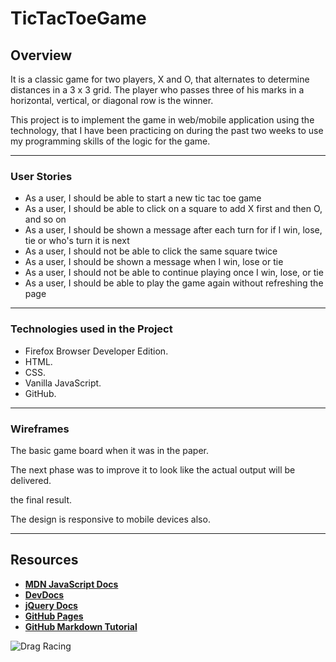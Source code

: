 # TicTacToeGame

## Overview

It is a classic game for two players, X and O, that alternates to determine distances in a 3 x 3 grid. 
The player who passes three of his marks in a horizontal, vertical, or diagonal row is the winner.

This project is to implement the game in web/mobile application using the technology, 
that I have been practicing on during the past two weeks to use my programming skills of the logic for the game.

---

### User Stories

- As a user, I should be able to start a new tic tac toe game
- As a user, I should be able to click on a square to add X first and then O, and so on
- As a user, I should be shown a message after each turn for if I win, lose, tie or who's turn it is next
- As a user, I should not be able to click the same square twice
- As a user, I should be shown a message when I win, lose or tie
- As a user, I should not be able to continue playing once I win, lose, or tie
- As a user, I should be able to play the game again without refreshing the page

---

### Technologies used in the Project

- Firefox Browser Developer Edition.
- HTML.
- CSS.
- Vanilla JavaScript.
- GitHub.

---

### Wireframes

The basic game board when it was in the paper.

The next phase was to improve it to look like the actual output will be delivered.

the final result.

The design is responsive to mobile devices also.

---


## Resources

- **[MDN JavaScript Docs](https://developer.mozilla.org/en-US/docs/Web/JavaScript)**
- **[DevDocs](https://devdocs.io/)**
- **[jQuery Docs](http://api.jquery.com)**
- **[GitHub Pages](https://pages.github.com)**
- **[GitHub Markdown Tutorial](https://guides.github.com/features/mastering-markdown/)**


![Drag Racing]()